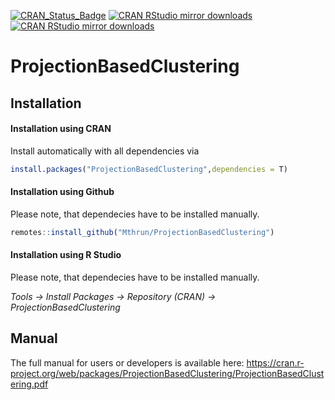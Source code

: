 [![CRAN_Status_Badge](http://www.r-pkg.org/badges/version/ProjectionBasedClustering)](https://cran.r-project.org/package=ProjectionBasedClustering)
[![CRAN RStudio mirror downloads](https://cranlogs.r-pkg.org/badges/grand-total/ProjectionBasedClustering?color=blue)](https://r-pkg.org/pkg/ProjectionBasedClustering)
[![CRAN RStudio mirror downloads](https://cranlogs.r-pkg.org/badges/last-month/ProjectionBasedClustering?color=green)](https://r-pkg.org/pkg/ProjectionBasedClustering)

# ProjectionBasedClustering

## Installation

#### Installation using CRAN
Install automatically with all dependencies via

```R
install.packages("ProjectionBasedClustering",dependencies = T)
```

#### Installation using Github
Please note, that dependecies have to be installed manually.

```R
remotes::install_github("Mthrun/ProjectionBasedClustering")
```

#### Installation using R Studio
Please note, that dependecies have to be installed manually.

*Tools -> Install Packages -> Repository (CRAN) -> ProjectionBasedClustering*

## Manual

The full manual for users or developers is available here:
https://cran.r-project.org/web/packages/ProjectionBasedClustering/ProjectionBasedClustering.pdf